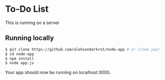 # To-Do List

This is running on a server

## Running locally

```bash 
$ git clone https://github.com/aleksandarkrst/node-app # or clone your own fork
$ cd node-app
$ npm install
$ node app.js
```

Your app should now be running on localhost:3000.
